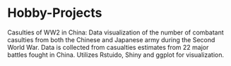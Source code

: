 # Hobby-Projects
Casulties of WW2 in China: Data visualization of the number of combatant casulties from both the Chinese and Japanese army during the Second World War.
Data is collected from casualties estimates from 22 major battles fought in China.
Utilizes Rstuido, Shiny and ggplot for visualization.
